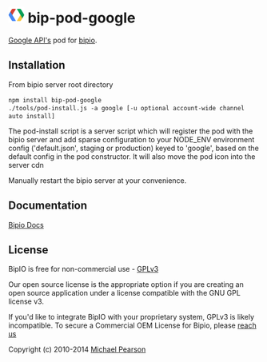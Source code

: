 ![Google](google.png) bip-pod-google
=======

[Google API's](https://code.google.com/apis/explorer/) pod for [bipio](https://bip.io).

## Installation

From bipio server root directory

    npm install bip-pod-google
    ./tools/pod-install.js -a google [-u optional account-wide channel auto install]

The pod-install script is a server script which will register the pod with the bipio server and add sparse
configuration to your NODE_ENV environment config ('default.json', staging or production)
keyed to 'google', based on the default config in the pod constructor.  It will also move the
pod icon into the server cdn

Manually restart the bipio server at your convenience.

## Documentation

[Bipio Docs](https://bip.io/docs/pods/google)

## License

BipIO is free for non-commercial use - [GPLv3](http://www.gnu.org/copyleft/gpl.html)

Our open source license is the appropriate option if you are creating an open source application under a license compatible with the GNU GPL license v3.

If you'd like to integrate BipIO with your proprietary system, GPLv3 is likely incompatible.  To secure a Commercial OEM License for Bipio, please [reach us](mailto:hello@bip.io)

Copyright (c) 2010-2014  [Michael Pearson](https://github.com/mjpearson)